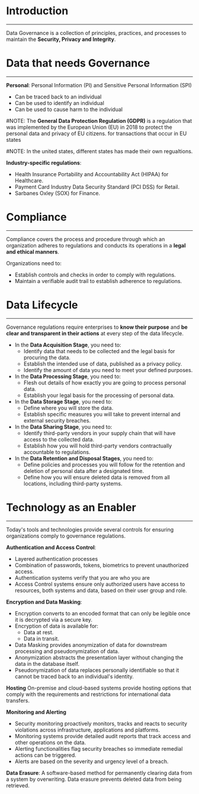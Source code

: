 #  Introduction
---
Data Governance is a collection of principles, practices, and processes to maintain the **Security, Privacy and Integrity**.

# Data that needs Governance
---
**Personal**: Personal Information (PI) and Sensitive Personal Information (SPI)
- Can be traced back to an individual
- Can be used to identify an individual
- Can be used to cause harm to the individual

#NOTE: The **General Data Protection Regulation (GDPR)** is a regulation that was implemented by the European Union (EU) in 2018 to protect the personal data and privacy of EU citizens. for transactions that occur in EU states

#NOTE: In the united states, different states has made their own regualtions.

**Industry-specific regulations**:
- Health Insurance Portability and Accountability Act (HIPAA) for Healthcare.
- Payment Card Industry Data Security Standard (PCI DSS) for Retail.
- Sarbanes Oxley (SOX) for Finance.

# Compliance
---
Compliance covers the process and procedure through which an organization adheres to regulations and conducts its operations in a **legal and ethical manners**.

Organizations need to:
- Establish controls and checks in order to comply with regulations.
- Maintain a verifiable audit trail to establish adherence to regulations.

# Data Lifecycle
---
Governance regulations require enterprises to **know their purpose** and **be clear and transparent in their actions** at every step of the data lifecycle.

- In the **Data Acquisition Stage**, you need to:
	- Identify data that needs to be collected and the legal basis for procuring the data.
	- Establish the intended use of data, published as a privacy policy.
	- Identify the amount of data you need to meet your defined purposes.
- In the **Data Processing Stage**, you need to:
	- Flesh out details of how exactly you are going to process personal data.
	- Establish your legal basis for the processing of personal data.
- In the **Data Storage Stage**, you need to:
	- Define where you will store the data.
	- Establish specific measures you will take to prevent internal and external security breaches.
- In the **Data Sharing Stage**, you need to:
	- Identify third-party vendors in your supply chain that will have access to the collected data.
	- Establish how you will hold third-party vendors contractually accountable to regulations.
- In the **Data Retention and Disposal Stages**, you need to:
	- Define policies and processes you will follow for the retention and deletion of personal data after a designated time.
	- Define how you will ensure deleted data is removed from all locations, including third-party systems.

# Technology as an Enabler
---
Today's tools and technologies provide several controls for ensuring organizations comply to governance regulations.

**Authentication and Access Control**:
- Layered authentication processes
- Combination of passwords, tokens, biometrics to prevent unauthorized access.
- Authentication systems verify that you are who you are
- Access Control systems ensure only authorized users have access to resources, both systems and data, based on their user group and role.

**Encryption and Data Masking**:
- Encryption converts to an encoded format that can only be legible once it is decrypted via a secure key.
- Encryption of data is available for:
	- Data at rest.
	- Data in transit.
- Data Masking provides anonymization of data for downstream processing and pseudonymization of data.
- Anonymization abstracts the presentation layer without changing the data in the database itself.
- Pseudonymization of data replaces personally identifiable so that it cannot be traced back to an individual's identity.

**Hosting**
On-premise and cloud-based systems provide hosting options that comply with the requirements and restrictions for international data transfers.

**Monitoring and Alerting**
- Security monitoring proactively monitors, tracks and reacts to security violations across infrastructure, applications and platforms.
- Monitoring systems provide detailed audit reports that track access and other operations on the data.
- Alerting functionalities flag security breaches so immediate remedial actions can be triggered.
- Alerts are based on the severity and urgency level of a breach.

**Data Erasure**:
A software-based method for permanently clearing data from a system by overwriting. Data erasure prevents deleted data from being retrieved.